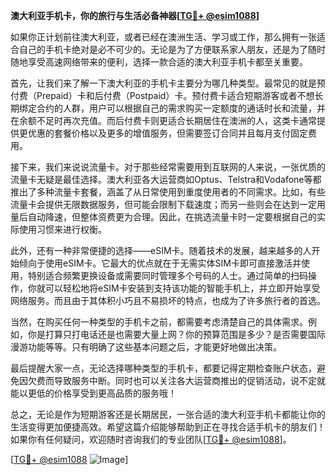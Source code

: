 **澳大利亚手机卡，你的旅行与生活必备神器[[TG💪+ @esim1088](https://t.me/s/esim1088)]**

如果你正计划前往澳大利亚，或者已经在澳洲生活、学习或工作，那么拥有一张适合自己的手机卡绝对是必不可少的。无论是为了方便联系家人朋友，还是为了随时随地享受高速网络带来的便利，选择一款合适的澳大利亚手机卡都至关重要。

首先，让我们来了解一下澳大利亚的手机卡主要分为哪几种类型。最常见的就是预付费（Prepaid）卡和后付费（Postpaid）卡。预付费卡适合短期游客或者不想长期绑定合约的人群，用户可以根据自己的需求购买一定额度的通话时长和流量，并在余额不足时再次充值。而后付费卡则更适合长期居住在澳洲的人，这类卡通常提供更优惠的套餐价格以及更多的增值服务，但需要签订合同并且每月支付固定费用。

接下来，我们来说说流量卡。对于那些经常需要用到互联网的人来说，一张优质的流量卡无疑是最佳选择。澳大利亚各大运营商如Optus、Telstra和Vodafone等都推出了多种流量卡套餐，涵盖了从日常使用到重度使用者的不同需求。比如，有些流量卡会提供无限数据服务，但可能会限制下载速度；而另一些则会在达到一定用量后自动降速，但整体资费更为合理。因此，在挑选流量卡时一定要根据自己的实际使用习惯来进行权衡。

此外，还有一种非常便捷的选择——eSIM卡。随着技术的发展，越来越多的人开始倾向于使用eSIM卡。它最大的优点就在于无需实体SIM卡即可直接激活并使用，特别适合频繁更换设备或需要同时管理多个号码的人士。通过简单的扫码操作，你就可以轻松地将eSIM卡安装到支持该功能的智能手机上，并立即开始享受网络服务。而且由于其体积小巧且不易损坏的特点，也成为了许多旅行者的首选。

当然，在购买任何一种类型的手机卡之前，都需要考虑清楚自己的具体需求。例如，你是打算只打电话还是也需要大量上网？你的预算范围是多少？是否需要国际漫游功能等等。只有明确了这些基本问题之后，才能更好地做出决策。

最后提醒大家一点，无论选择哪种类型的手机卡，都要记得定期检查账户状态，避免因欠费而导致服务中断。同时也可以关注各大运营商推出的促销活动，说不定就能以更低的价格享受到更高品质的服务哦！

总之，无论是作为短期游客还是长期居民，一张合适的澳大利亚手机卡都能让你的生活变得更加便捷高效。希望这篇介绍能够帮助到正在寻找合适手机卡的朋友们！如果你有任何疑问，欢迎随时咨询我们的专业团队[[TG💪+ @esim1088](https://t.me/s/esim1088)]。

[[TG💪+ @esim1088](https://t.me/s/esim1088) ![Image](https://i.postimg.cc/4NQfJmqS/Snipaste-2025-05-13-00-14-12.png)]